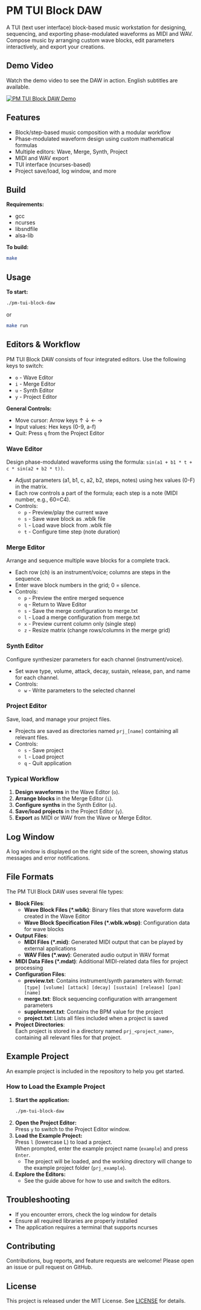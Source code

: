 # PM TUI Block DAW

A TUI (text user interface) block-based music workstation for designing, sequencing, and exporting phase-modulated waveforms as MIDI and WAV. Compose music by arranging custom wave blocks, edit parameters interactively, and export your creations.

## Demo Video

Watch the demo video to see the DAW in action.
English subtitles are available.

[![PM TUI Block DAW Demo](https://img.youtube.com/vi/-4ipDNRm8B8/0.jpg)](https://www.youtube.com/watch?v=-4ipDNRm8B8A&cc_load_policy=1&hl=en&cc_lang_pref=en)

## Features
- Block/step-based music composition with a modular workflow
- Phase-modulated waveform design using custom mathematical formulas
- Multiple editors: Wave, Merge, Synth, Project
- MIDI and WAV export
- TUI interface (ncurses-based)
- Project save/load, log window, and more

## Build

**Requirements:**
- gcc
- ncurses
- libsndfile
- alsa-lib

**To build:**
```sh
make
```

## Usage

**To start:**
```sh
./pm-tui-block-daw
```
or
```sh
make run
```

## Editors & Workflow

PM TUI Block DAW consists of four integrated editors. Use the following keys to switch:
- `o` - Wave Editor
- `i` - Merge Editor
- `u` - Synth Editor
- `y` - Project Editor

**General Controls:**
- Move cursor: Arrow keys ↑ ↓ ← →
- Input values: Hex keys (0-9, a-f)
- Quit: Press `q` from the Project Editor

### Wave Editor
Design phase-modulated waveforms using the formula: `sin(a1 + b1 * t + c * sin(a2 + b2 * t))`.
- Adjust parameters (a1, b1, c, a2, b2, steps, notes) using hex values (0-F) in the matrix.
- Each row controls a part of the formula; each step is a note (MIDI number, e.g., 60=C4).
- Controls:
  - `p` - Preview/play the current wave
  - `s` - Save wave block as .wblk file
  - `l` - Load wave block from .wblk file
  - `t` - Configure time step (note duration)

### Merge Editor
Arrange and sequence multiple wave blocks for a complete track.
- Each row (ch) is an instrument/voice; columns are steps in the sequence.
- Enter wave block numbers in the grid; 0 = silence.
- Controls:
  - `p` - Preview the entire merged sequence
  - `q` - Return to Wave Editor
  - `s` - Save the merge configuration to merge.txt
  - `l` - Load a merge configuration from merge.txt
  - `x` - Preview current column only (single step)
  - `z` - Resize matrix (change rows/columns in the merge grid)

### Synth Editor
Configure synthesizer parameters for each channel (instrument/voice).
- Set wave type, volume, attack, decay, sustain, release, pan, and name for each channel.
- Controls:
  - `w` - Write parameters to the selected channel

### Project Editor
Save, load, and manage your project files.
- Projects are saved as directories named `prj_[name]` containing all relevant files.
- Controls:
  - `s` - Save project
  - `l` - Load project
  - `q` - Quit application

### Typical Workflow
1. **Design waveforms** in the Wave Editor (`o`).
2. **Arrange blocks** in the Merge Editor (`i`).
3. **Configure synths** in the Synth Editor (`u`).
4. **Save/load projects** in the Project Editor (`y`).
5. **Export** as MIDI or WAV from the Wave or Merge Editor.

## Log Window
A log window is displayed on the right side of the screen, showing status messages and error notifications.

## File Formats

The PM TUI Block DAW uses several file types:

- **Block Files**:
  - **Wave Block Files (*.wblk)**: Binary files that store waveform data created in the Wave Editor
  - **Wave Block Specification Files (*.wblk.wbsp)**: Configuration data for wave blocks
- **Output Files**:
  - **MIDI Files (*.mid)**: Generated MIDI output that can be played by external applications
  - **WAV Files (*.wav)**: Generated audio output in WAV format
- **MIDI Data Files (*.mdat)**: Additional MIDI-related data files for project processing
- **Configuration Files**:
  - **preview.txt**: Contains instrument/synth parameters with format: `[type] [volume] [attack] [decay] [sustain] [release] [pan] [name]`
  - **merge.txt**: Block sequencing configuration with arrangement parameters
  - **supplement.txt**: Contains the BPM value for the project
  - **project.txt**: Lists all files included when a project is saved
- **Project Directories**:  
  Each project is stored in a directory named `prj_<project_name>`, containing all relevant files for that project.

## Example Project

An example project is included in the repository to help you get started.

### How to Load the Example Project

1. **Start the application:**
   ```sh
   ./pm-tui-block-daw
   ```
2. **Open the Project Editor:**  
   Press `y` to switch to the Project Editor window.
3. **Load the Example Project:**  
   Press `l` (lowercase L) to load a project.  
   When prompted, enter the example project name (`example`) and press `Enter`.
   - The project will be loaded, and the working directory will change to the example project folder (`prj_example`).
4. **Explore the Editors:**  
   - See the guide above for how to use and switch the editors.

## Troubleshooting

- If you encounter errors, check the log window for details
- Ensure all required libraries are properly installed
- The application requires a terminal that supports ncurses

## Contributing

Contributions, bug reports, and feature requests are welcome! Please open an issue or pull request on GitHub.

## License

This project is released under the MIT License. See [LICENSE](LICENSE) for details.
